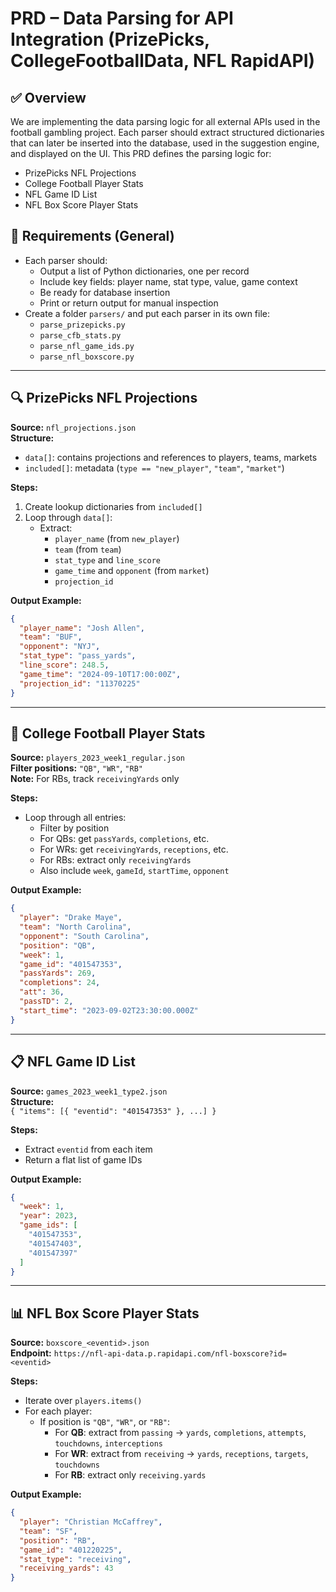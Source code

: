 


# PRD – Data Parsing for API Integration (PrizePicks, CollegeFootballData, NFL RapidAPI)

## ✅ Overview

We are implementing the data parsing logic for all external APIs used in the football gambling project. Each parser should extract structured dictionaries that can later be inserted into the database, used in the suggestion engine, and displayed on the UI. This PRD defines the parsing logic for:

- PrizePicks NFL Projections  
- College Football Player Stats  
- NFL Game ID List  
- NFL Box Score Player Stats  

## 🔧 Requirements (General)

- Each parser should:
  - Output a list of Python dictionaries, one per record
  - Include key fields: player name, stat type, value, game context
  - Be ready for database insertion
  - Print or return output for manual inspection
- Create a folder `parsers/` and put each parser in its own file:
  - `parse_prizepicks.py`
  - `parse_cfb_stats.py`
  - `parse_nfl_game_ids.py`
  - `parse_nfl_boxscore.py`

---

## 🔍 PrizePicks NFL Projections

**Source:** `nfl_projections.json`  
**Structure:**
- `data[]`: contains projections and references to players, teams, markets
- `included[]`: metadata (`type == "new_player"`, `"team"`, `"market"`)

**Steps:**
1. Create lookup dictionaries from `included[]`
2. Loop through `data[]`:
   - Extract:
     - `player_name` (from `new_player`)
     - `team` (from `team`)
     - `stat_type` and `line_score`
     - `game_time` and `opponent` (from `market`)
     - `projection_id`

**Output Example:**
```json
{
  "player_name": "Josh Allen",
  "team": "BUF",
  "opponent": "NYJ",
  "stat_type": "pass_yards",
  "line_score": 248.5,
  "game_time": "2024-09-10T17:00:00Z",
  "projection_id": "11370225"
}
```

---

## 🏈 College Football Player Stats

**Source:** `players_2023_week1_regular.json`  
**Filter positions:** `"QB"`, `"WR"`, `"RB"`  
**Note:** For RBs, track `receivingYards` only

**Steps:**
- Loop through all entries:
  - Filter by position
  - For QBs: get `passYards`, `completions`, etc.
  - For WRs: get `receivingYards`, `receptions`, etc.
  - For RBs: extract only `receivingYards`
  - Also include `week`, `gameId`, `startTime`, `opponent`

**Output Example:**
```json
{
  "player": "Drake Maye",
  "team": "North Carolina",
  "opponent": "South Carolina",
  "position": "QB",
  "week": 1,
  "game_id": "401547353",
  "passYards": 269,
  "completions": 24,
  "att": 36,
  "passTD": 2,
  "start_time": "2023-09-02T23:30:00.000Z"
}
```

---

## 📋 NFL Game ID List

**Source:** `games_2023_week1_type2.json`  
**Structure:**  
`{ "items": [{ "eventid": "401547353" }, ...] }`

**Steps:**
- Extract `eventid` from each item
- Return a flat list of game IDs

**Output Example:**
```json
{
  "week": 1,
  "year": 2023,
  "game_ids": [
    "401547353",
    "401547403",
    "401547397"
  ]
}
```

---

## 📊 NFL Box Score Player Stats

**Source:** `boxscore_<eventid>.json`  
**Endpoint:** `https://nfl-api-data.p.rapidapi.com/nfl-boxscore?id=<eventid>`

**Steps:**
- Iterate over `players.items()`
- For each player:
  - If position is `"QB"`, `"WR"`, or `"RB"`:
    - For **QB**: extract from `passing` → `yards`, `completions`, `attempts`, `touchdowns`, `interceptions`
    - For **WR**: extract from `receiving` → `yards`, `receptions`, `targets`, `touchdowns`
    - For **RB**: extract only `receiving.yards`

**Output Example:**
```json
{
  "player": "Christian McCaffrey",
  "team": "SF",
  "position": "RB",
  "game_id": "401220225",
  "stat_type": "receiving",
  "receiving_yards": 43
}
```